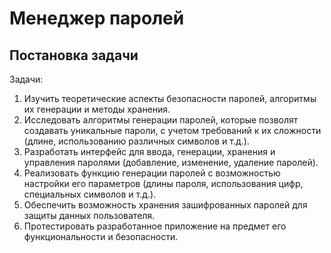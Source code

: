 # Менеджер паролей #
## Постановка задачи ##  
Задачи:
1. Изучить теоретические аспекты безопасности паролей, алгоритмы их генерации и методы хранения.
2. Исследовать алгоритмы генерации паролей, которые позволят создавать уникальные пароли, с учетом требований к их сложности (длине, использованию различных символов и т.д.).
3. Разработать интерфейс для ввода, генерации, хранения и управления паролями (добавление, изменение, удаление паролей).
4. Реализовать функцию генерации паролей с возможностью настройки его параметров (длины пароля, использования цифр, специальных символов и т.д.).
5. Обеспечить возможность хранения зашифрованных паролей для защиты данных пользователя.
6. Протестировать разработанное приложение на предмет его функциональности и безопасности.
